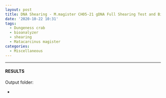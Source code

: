```yaml
---
layout: post
title: DNA Shearing - M.magister CH05-21 gDNA Full Shearing Test and Bioanalyzer
date: '2020-10-22 10:31'
tags: 
  - Dungeness crab
  - bioanalyzer
  - shearing
  - Matacarcinus magister
categories: 
  - Miscellaneous
---
```




---

#### RESULTS

Output folder:

- []()

